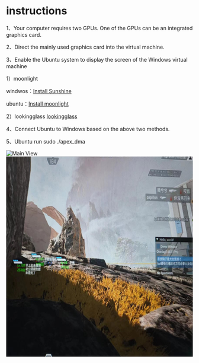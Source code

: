 # instructions

1、Your computer requires two GPUs. One of the GPUs can be an integrated graphics card.

2、Direct the mainly used graphics card into the virtual machine.  

3、Enable the Ubuntu system to display the screen of the Windows virtual machine  

1）moonlight

windwos：[Install Sunshine](https://github.com/LizardByte/Sunshine)

ubuntu：[Install moonlight](https://moonlight-stream.org/)

2）lookingglass
[lookingglass](https://looking-glass.io/)

4、Connect Ubuntu to Windows based on the above two methods.  

5、Ubuntu run sudo ./apex_dma

<img src="effect drawing.jpg" alt="Main View" width="960" height="540">

<img src="effect drawing2.jpg" alt="Main View" width="960" height="540">
